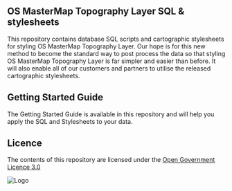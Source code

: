 ## OS MasterMap Topography Layer SQL & stylesheets

This repository contains database SQL scripts and cartographic stylesheets for styling OS MasterMap Topography Layer. Our hope is for this new method to become the standard way to post process the data so that styling OS MasterMap Topography Layer is far simpler and easier than before. It will also enable all of our customers and partners to utilise the released cartographic stylesheets.

## Getting Started Guide

The Getting Started Guide is available in this repository and will help you apply the SQL and Stylesheets to your data.

## Licence

The contents of this repository are licensed under the [Open Government Licence 3.0](https://www.nationalarchives.gov.uk/doc/open-government-licence/version/)

![Logo](http://www.nationalarchives.gov.uk/images/infoman/ogl-symbol-41px-retina-black.png "OGL logo")
